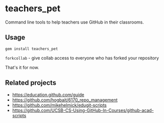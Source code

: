 # teachers_pet

Command line tools to help teachers use GitHub in their classrooms.

## Usage

`gem install teachers_pet`

`forkcollab` - give collab access to everyone who has forked your repository

That's it for now.

## Related projects

* https://education.github.com/guide
* https://github.com/hogbait/6170_repo_management
* https://github.com/mikehelmick/edugit-scripts
* https://github.com/UCSB-CS-Using-GitHub-In-Courses/github-acad-scripts
